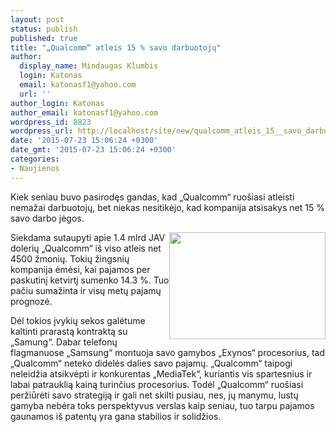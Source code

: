 ```yaml
---
layout: post
status: publish
published: true
title: "„Qualcomm“ atleis 15 % savo darbuotojų"
author:
  display_name: Mindaugas Klumbis
  login: Katonas
  email: katonasf1@yahoo.com
  url: ''
author_login: Katonas
author_email: katonasf1@yahoo.com
wordpress_id: 8823
wordpress_url: http://localhost/site/new/qualcomm_atleis_15__savo_darbuotoju/
date: '2015-07-23 15:06:24 +0300'
date_gmt: '2015-07-23 15:06:24 +0300'
categories:
- Naujienos
---
```

<p>
	Kiek seniau buvo pasirodęs gandas, kad &bdquo;Qualcomm&ldquo; ruo&scaron;iasi atleisti nemažai darbuotojų, bet niekas nesitikėjo, kad kompanija atsisakys net 15 % savo darbo jėgos.</p>
<p>
	<img alt="" src="http://technews.lt/userfiles/5fa33816875fb13b2d4b1dbf926be1a0_L.jpg" style="width: 250px; height: 171px; float: right;" /> Siekdama sutaupyti apie 1.4 mlrd JAV dolerių &bdquo;Qualcomm&ldquo; i&scaron; viso atleis net 4500 žmonių. Tokių žingsnių kompanija ėmėsi, kai pajamos per paskutinį ketvirtį sumenko 14.3 %. Tuo pačiu sumažinta ir visų metų pajamų prognozė.</p>
<p>
	Dėl tokios įvykių sekos galėtume kaltinti prarastą kontraktą su &bdquo;Samung&ldquo;. Dabar telefonų flagmanuose &bdquo;Samsung&ldquo; montuoja savo gamybos &bdquo;Exynos&ldquo; procesorius, tad &bdquo;Qualcomm&ldquo; neteko didelės dalies savo pajamų. &bdquo;Qualcomm&ldquo; taipogi neleidžia atsikvėpti ir konkurentas &bdquo;MediaTek&ldquo;, kuriantis vis spartesnius ir labai patrauklią kainą turinčius procesorius. Todėl &bdquo;Qualcomm&ldquo; ruo&scaron;iasi peržiūrėti savo strategiją ir gali net skilti pusiau, nes, jų manymu, lustų gamyba nebėra toks perspektyvus verslas kaip seniau, tuo tarpu pajamos gaunamos i&scaron; patentų yra gana stabilios ir solidžios.</p>
